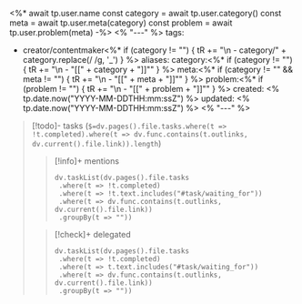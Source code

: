 <%*
await tp.user.name
const category = await tp.user.category()
const meta = await tp.user.meta(category)
const problem = await tp.user.problem(meta)
-%>
<% "---" %>
tags:
  - creator/contentmaker<%* if (category != "") { tR += "\n  - category/" + category.replace(/ /g, '_') } %>
aliases:
category:<%* if (category != "") { tR += "\n  - \"[[" + category + "]]\"" } %>
meta:<%* if (category != "" && meta != "") { tR += "\n  - \"[[" + meta + "]]\"" } %>
problem:<%* if (problem != "") { tR += "\n  - \"[[" + problem + "]]\"" } %>
created: <% tp.date.now("YYYY-MM-DDTHH:mm:ssZ") %>
updated: <% tp.date.now("YYYY-MM-DDTHH:mm:ssZ") %>
<% "---" %>

> [!todo]- tasks (`$=dv.pages().file.tasks.where(t => !t.completed).where(t => dv.func.contains(t.outlinks, dv.current().file.link)).length`)
> > [!info]+ mentions
> > ```dataviewjs
> > dv.taskList(dv.pages().file.tasks
> >  .where(t => !t.completed)
> >  .where(t => !t.text.includes("#task/waiting_for"))
> >  .where(t => dv.func.contains(t.outlinks, dv.current().file.link))
> >  .groupBy(t => ""))
> > ```
>
> > [!check]+ delegated
> > ```dataviewjs
> > dv.taskList(dv.pages().file.tasks
> >  .where(t => !t.completed)
> >  .where(t => t.text.includes("#task/waiting_for"))
> >  .where(t => dv.func.contains(t.outlinks, dv.current().file.link))
> >  .groupBy(t => ""))
> > ```

